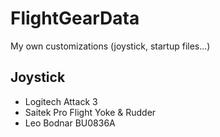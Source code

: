 # FlightGearData
My own customizations (joystick, startup files...)

## Joystick
* Logitech Attack 3
* Saitek Pro Flight Yoke & Rudder
* Leo Bodnar BU0836A
